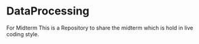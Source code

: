 # DataProcessing
For Midterm
This is a Repository to share the midterm which is hold in live coding style.
